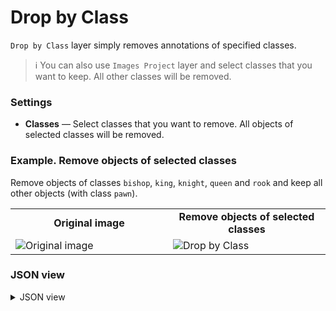 # Drop by Class

`Drop by Class` layer simply removes annotations of specified classes.

> ℹ️ You can also use `Images Project` layer and select classes that you want to keep. All other classes will be removed.

### Settings

- **Сlasses** — Select classes that you want to remove. All objects of selected classes will be removed.

### Example. Remove objects of selected classes

Remove objects of classes `bishop`, `king`, `knight`, `queen` and `rook` and keep all other objects (with class `pawn`).

<table>
<tr>
<td style="text-align:center; width:50%"><strong>Original image</strong></td>
<td style="text-align:center; width:50%"><strong>Remove objects of selected classes</strong></td>
</tr>
<tr>
<td> <img src="https://github.com/supervisely-ecosystem/ml-nodes/assets/79905215/00a385f1-0637-4da2-8767-7b470e790206" alt="Original image" /> </td>
<td> <img src="https://github.com/supervisely-ecosystem/ml-nodes/assets/79905215/b53de5d1-9e1b-4a42-b32e-d8cac5570a5e" alt="Drop by Class" /> </td>
</tr>
</table>

### JSON view

<details>
  <summary>JSON view</summary>
<pre>
{
  "action": "drop_obj_by_class",
  "src": ["$data_5"],
  "dst": "$drop_obj_by_class_12",
  "settings": {
    "classes": ["bishop", "king", "knight", "queen", "rook"]
  }
}
</pre>
</details>
